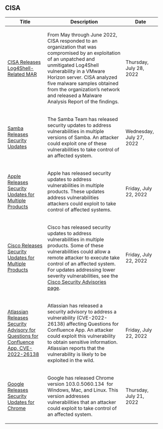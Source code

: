 ## CISA
|Title|Description|Date|
|---|---|---|
| [CISA Releases Log4Shell-Related MAR](https://www.cisa.gov/uscert/ncas/current-activity/2022/07/28/cisa-releases-log4shell-related-mar-0) | <p>From May through June 2022, CISA responded to an organization that was compromised by an exploitation of an unpatched and unmitigated Log4Shell vulnerability in a VMware Horizon server. CISA analyzed five malware samples obtained from the organization’s network and released a Malware Analysis Report of the findings.</p> | Thursday, July 28, 2022 |
| [Samba Releases Security Updates ](https://www.cisa.gov/uscert/ncas/current-activity/2022/07/27/samba-releases-security-updates) | <p>The Samba Team has released security updates to address vulnerabilities in multiple versions of Samba. An attacker could exploit one of these vulnerabilities to take control of an affected system. </p> | Wednesday, July 27, 2022 |
| [Apple Releases Security Updates for Multiple Products](https://www.cisa.gov/uscert/ncas/current-activity/2022/07/22/apple-releases-security-updates-multiple-products) | <p>Apple has released security updates to address vulnerabilities in multiple products. These updates address vulnerabilities attackers could exploit to take control of affected systems.</p> | Friday, July 22, 2022 |
| [Cisco Releases Security Updates for Multiple Products](https://www.cisa.gov/uscert/ncas/current-activity/2022/07/22/cisco-releases-security-updates-multiple-products) | <p>Cisco has released security updates to address vulnerabilities in multiple products. Some of these vulnerabilities could allow a remote attacker to execute take control of an affected system. For updates addressing lower severity vulnerabilities, see the <a href="https://tools.cisco.com/security/center/publicationListing.x">Cisco Security Advisories page</a>. </p> | Friday, July 22, 2022 |
| [Atlassian Releases Security Advisory for Questions for Confluence App, CVE-2022-26138](https://www.cisa.gov/uscert/ncas/current-activity/2022/07/22/atlassian-releases-security-advisory-questions-confluence-app-cve) | <p>Atlassian has released a security advisory to address a vulnerability (CVE-2022-26138) affecting Questions for Confluence App. An attacker could exploit this vulnerability to obtain sensitive information. Atlassian reports that the vulnerability is likely to be exploited in the wild.</p> | Friday, July 22, 2022 |
| [Google Releases Security Updates for Chrome](https://www.cisa.gov/uscert/ncas/current-activity/2022/07/21/google-releases-security-updates-chrome) | <p paraeid="{89255f5e-4ab5-45bd-aa25-0f5811fbda49}{184}" paraid="2004898120">Google has released Chrome version 103.0.5060.134  for Windows, Mac, and Linux. This version addresses vulnerabilities that an attacker could exploit to take control of an affected system.  </p> | Thursday, July 21, 2022 |
